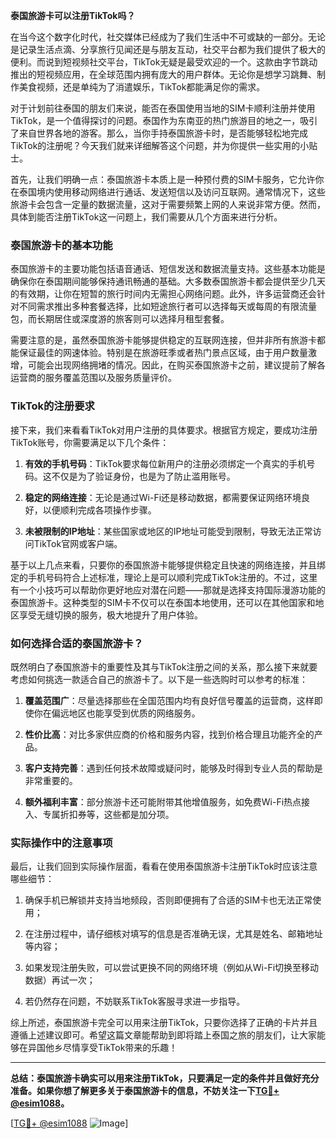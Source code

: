 **泰国旅游卡可以注册TikTok吗？**

在当今这个数字化时代，社交媒体已经成为了我们生活中不可或缺的一部分。无论是记录生活点滴、分享旅行见闻还是与朋友互动，社交平台都为我们提供了极大的便利。而说到短视频社交平台，TikTok无疑是最受欢迎的一个。这款由字节跳动推出的短视频应用，在全球范围内拥有庞大的用户群体。无论你是想学习跳舞、制作美食视频，还是单纯为了消遣娱乐，TikTok都能满足你的需求。

对于计划前往泰国的朋友们来说，能否在泰国使用当地的SIM卡顺利注册并使用TikTok，是一个值得探讨的问题。泰国作为东南亚的热门旅游目的地之一，吸引了来自世界各地的游客。那么，当你手持泰国旅游卡时，是否能够轻松地完成TikTok的注册呢？今天我们就来详细解答这个问题，并为你提供一些实用的小贴士。

首先，让我们明确一点：泰国旅游卡本质上是一种预付费的SIM卡服务，它允许你在泰国境内使用移动网络进行通话、发送短信以及访问互联网。通常情况下，这些旅游卡会包含一定量的数据流量，这对于需要频繁上网的人来说非常方便。然而，具体到能否注册TikTok这一问题上，我们需要从几个方面来进行分析。

### **泰国旅游卡的基本功能**

泰国旅游卡的主要功能包括语音通话、短信发送和数据流量支持。这些基本功能是确保你在泰国期间能够保持通讯畅通的基础。大多数泰国旅游卡都会提供至少几天的有效期，让你在短暂的旅行时间内无需担心网络问题。此外，许多运营商还会针对不同需求推出多种套餐选择，比如短途旅行者可以选择每天或每周的有限流量包，而长期居住或深度游的旅客则可以选择月租型套餐。

需要注意的是，虽然泰国旅游卡能够提供稳定的互联网连接，但并非所有旅游卡都能保证最佳的网速体验。特别是在旅游旺季或者热门景点区域，由于用户数量激增，可能会出现网络拥堵的情况。因此，在购买泰国旅游卡之前，建议提前了解各运营商的服务覆盖范围以及服务质量评价。

### **TikTok的注册要求**

接下来，我们来看看TikTok对用户注册的具体要求。根据官方规定，要成功注册TikTok账号，你需要满足以下几个条件：

1. **有效的手机号码**：TikTok要求每位新用户的注册必须绑定一个真实的手机号码。这不仅是为了验证身份，也是为了防止滥用账号。
   
2. **稳定的网络连接**：无论是通过Wi-Fi还是移动数据，都需要保证网络环境良好，以便顺利完成各项操作步骤。

3. **未被限制的IP地址**：某些国家或地区的IP地址可能受到限制，导致无法正常访问TikTok官网或客户端。

基于以上几点来看，只要你的泰国旅游卡能够提供稳定且快速的网络连接，并且绑定的手机号码符合上述标准，理论上是可以顺利完成TikTok注册的。不过，这里有一个小技巧可以帮助你更好地应对潜在问题——那就是选择支持国际漫游功能的泰国旅游卡。这种类型的SIM卡不仅可以在泰国本地使用，还可以在其他国家和地区享受无缝切换的服务，极大地提升了用户体验。

### **如何选择合适的泰国旅游卡？**

既然明白了泰国旅游卡的重要性及其与TikTok注册之间的关系，那么接下来就要考虑如何挑选一款适合自己的旅游卡了。以下是一些选购时可以参考的标准：

1. **覆盖范围广**：尽量选择那些在全国范围内均有良好信号覆盖的运营商，这样即使你在偏远地区也能享受到优质的网络服务。
   
2. **性价比高**：对比多家供应商的价格和服务内容，找到价格合理且功能齐全的产品。
   
3. **客户支持完善**：遇到任何技术故障或疑问时，能够及时得到专业人员的帮助是非常重要的。

4. **额外福利丰富**：部分旅游卡还可能附带其他增值服务，如免费Wi-Fi热点接入、专属折扣券等，这些都是加分项。

### **实际操作中的注意事项**

最后，让我们回到实际操作层面，看看在使用泰国旅游卡注册TikTok时应该注意哪些细节：

1. 确保手机已解锁并支持当地频段，否则即便拥有了合适的SIM卡也无法正常使用；
   
2. 在注册过程中，请仔细核对填写的信息是否准确无误，尤其是姓名、邮箱地址等内容；
   
3. 如果发现注册失败，可以尝试更换不同的网络环境（例如从Wi-Fi切换至移动数据）再试一次；
   
4. 若仍然存在问题，不妨联系TikTok客服寻求进一步指导。

综上所述，泰国旅游卡完全可以用来注册TikTok，只要你选择了正确的卡片并且遵循上述建议即可。希望这篇文章能帮助到即将踏上泰国之旅的朋友们，让大家能够在异国他乡尽情享受TikTok带来的乐趣！

---

**总结：泰国旅游卡确实可以用来注册TikTok，只要满足一定的条件并且做好充分准备。如果你想了解更多关于泰国旅游卡的信息，不妨关注一下[TG💪+ @esim1088](https://t.me/s/esim1088)。**

[[TG💪+ @esim1088](https://t.me/s/esim1088) ![Image](https://i.postimg.cc/4NQfJmqS/Snipaste-2025-05-13-00-14-12.png)]